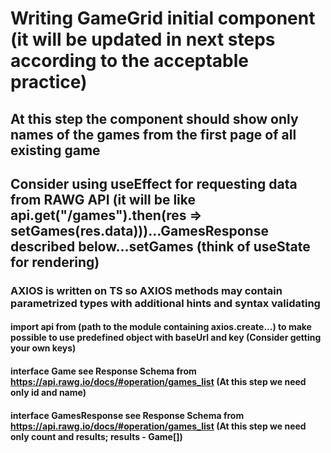 # Writing GameGrid initial component (it will be updated in next steps according to the acceptable practice)
## At this step the component should show only names of the games from the first page of all existing game
## Consider using useEffect for requesting data from RAWG API (it will be like api.get<GamesResponse>("/games").then(res => setGames(res.data)))...GamesResponse described below...setGames (think of useState for rendering)
### AXIOS is written on TS so AXIOS methods may contain parametrized types with additional hints and syntax validating
####  import api from (path to the module containing axios.create...) to make possible to use predefined object with baseUrl and key (Consider getting your own keys)

#### interface Game see Response Schema from https://api.rawg.io/docs/#operation/games_list (At this step we need only id and name)
#### interface GamesResponse see Response Schema from https://api.rawg.io/docs/#operation/games_list (At this step we need only count and results; results - Game[])

